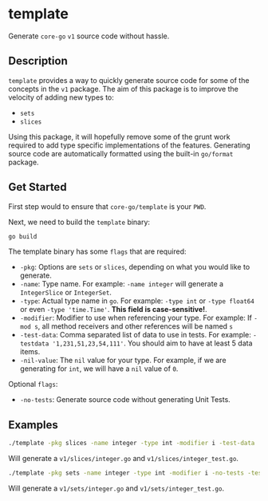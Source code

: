 # template

Generate `core-go` `v1` source code without hassle.

## Description

`template` provides a way to quickly generate source code for some of the concepts in the `v1` package. The aim of this package is to improve the velocity of adding new types to:

* `sets`
* `slices`

Using this package, it will hopefully remove some of the grunt work required to add type specific implementations of the features. Generating source code are automatically formatted using the built-in `go/format` package.

## Get Started

First step would to ensure that `core-go/template` is your `PWD`.

Next, we need to build the `template` binary:

```bash
go build
```

The template binary has some `flags` that are required:

* `-pkg`: Options are `sets` or `slices`, depending on what you would like to generate.
* `-name`: Type name. For example: `-name integer` will generate a `IntegerSlice` or `IntegerSet`.
* `-type`: Actual type name in `go`. For example: `-type int` or `-type float64` or even `-type 'time.Time'`. **This field is case-sensitive!**.
* `-modifier`: Modifier to use when referencing your type. For example: If `-mod s`, all method receivers and other references will be named `s`
* `-test-data`: Comma separated list of data to use in tests. For example: `-testdata '1,231,51,23,54,111'`. You should aim to have at least 5 data items.
* `-nil-value`: The `nil` value for your type. For example, if we are generating for `int`, we will have a `nil` value of `0`.

Optional `flags`:

* `-no-tests`: Generate source code without generating Unit Tests.

## Examples

```bash
./template -pkg slices -name integer -type int -modifier i -test-data '1,2,3,4,5' -nil-value 0
```

Will generate a `v1/slices/integer.go` and `v1/slices/integer_test.go`.

```bash
./template -pkg sets -name integer -type int -modifier i -no-tests -test-data '1,2,3,4,5' -nil-value 0
```

Will generate a `v1/sets/integer.go` and `v1/sets/integer_test.go`.
